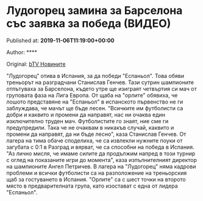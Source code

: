 
# Лудогорец замина за Барселона със заявка за победа (ВИДЕО)

Published at: **2019-11-06T11:19:00+00:00**

Author: ****

Original: [bTV Новините](https://btvnovinite.bg/sport/ludogorec-zamina-za-ispanija-sas-zajavka-za-pobeda.html)

"Лудогорец" отива в Испания, за да победи "Еспаньол". Това обяви треньорът на разградчани Станислав Генчев.
Тази сутрин шампионите отпътуваха за Барселона, където утре ще изиграят четвъртия си мач от груповата фаза на Лига Европа.
От щаба на "орлите" обявиха, че лошото представяне на "Еспаньол" в испанското първенство не ги заблуждава, че мачът ще бъде лесен. "Всичките им футболисти са добри и каквито и промени да направят, нас ни очаква един изключително труден мач. Футболистите го знаят, ние сме ги предупредили. Така че не очаквам в никакъв случай, каквито и промени да направят, да ни бъде лесно", каза Станислав Генчев.
От лагера на тима обаче споделиха, че са извлекли нужните поуки от загубата с 0:1 в Разград и вярват, че са способни на победа в Испания.
"Аз лично мисля, че имаме силите да продължим напред в този турнир с оглед на показаните игри до момента", каза изпълнителният директор на шампионите Ангел Петричев.
В лагера на "Лудогорец" няма кадрови проблеми и всички футболисти са на разположение на треньорския щаб за гостуването в Испания.
"Орлите" са с шест точки на второто място в предварителната група, като изостават с една от лидера "Еспаньол".

